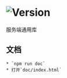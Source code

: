 # ![Version](https://img.shields.io/badge/version-14.196.64-green.svg)

服务端通用库

## 文档
    * `npm run doc`
    * 打开`doc/index.html`